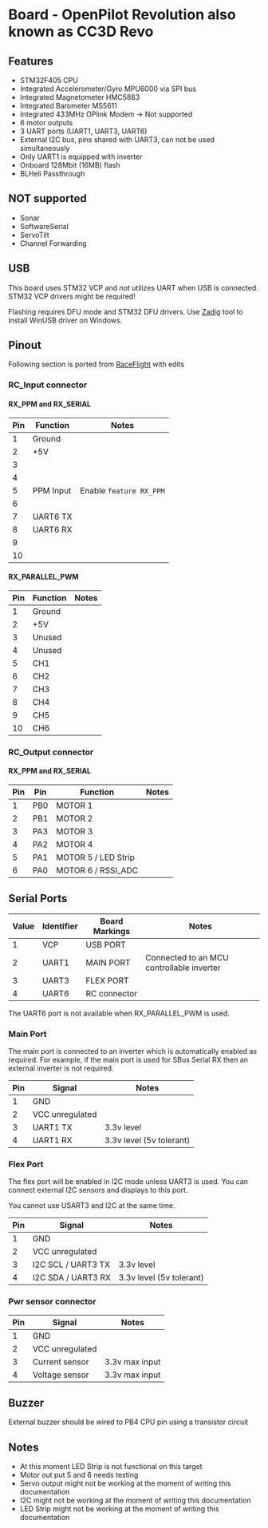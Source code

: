 # Board - OpenPilot Revolution also known as CC3D Revo

## Features

* STM32F405 CPU
* Integrated Accelerometer/Gyro MPU6000 via SPI bus
* Integrated Magnetometer HMC5883
* Integrated Barometer MS5611
* Integrated 433MHz OPlink Modem -> Not supported
* 6 motor outputs
* 3 UART ports (UART1, UART3, UART6)
* External I2C bus, pins shared with UART3, can not be used simultaneously
* Only UART1 is equipped with inverter
* Onboard 128Mbit (16MB) flash
* BLHeli Passthrough

## **NOT** supported

* Sonar
* SoftwareSerial
* ServoTilt
* Channel Forwarding

## USB

This board uses STM32 VCP and _not_ utilizes UART when USB is connected. STM32 VCP drivers might be required!

Flashing requires DFU mode and STM32 DFU drivers. Use [Zadig](http://zadig.akeo.ie) tool to install WinUSB driver on Windows.

## Pinout

Following section is ported from [RaceFlight](https://github.com/rs2k/raceflight/blob/master/docs/Board%20-%20Revo.md) with edits

### RC_Input connector

#### RX_PPM and RX_SERIAL

| Pin | Function  | Notes                            |
| --- | --------- | -------------------------------- |
| 1   | Ground    |                                  |
| 2   | +5V       |                                  |
| 3   |           |                                  |
| 4   |           |                                  |
| 5   | PPM Input | Enable `feature RX_PPM`          |
| 6   |           |                                  |
| 7   | UART6 TX  | |
| 8   | UART6 RX  | |
| 9   |           |                                  |
| 10  |           |                                  |

#### RX_PARALLEL_PWM

| Pin | Function | Notes |
| --- | ---------| ------|
| 1   | Ground   |       |
| 2   | +5V      |       |
| 3   | Unused   |       |
| 4   | Unused   |       |
| 5   | CH1      |       |
| 6   | CH2      |       |
| 7   | CH3      |       |
| 8   | CH4      |       |
| 9   | CH5      |       |
| 10  | CH6      |       |

### RC_Output connector

#### RX_PPM and RX_SERIAL

| Pin | Pin     | Function              | Notes |
| --- | ----    |----------             | ------|
| 1   | PB0     | MOTOR 1               |       |
| 2   | PB1     | MOTOR 2               |       |
| 3   | PA3     | MOTOR 3               |       |
| 4   | PA2     | MOTOR 4               |       |
| 5   | PA1     | MOTOR 5 / LED Strip   |       |
| 6   | PA0     | MOTOR 6 / RSSI_ADC    |       |

## Serial Ports

| Value | Identifier   | Board Markings | Notes                                     |
| ----- | ------------ | -------------- | ------------------------------------------|
| 1     | VCP          | USB PORT       |                                           |
| 2     | UART1        | MAIN PORT      | Connected to an MCU controllable inverter |
| 3     | UART3        | FLEX PORT      |                                           |
| 4     | UART6        | RC connector   |                                           |

The UART6 port is not available when RX_PARALLEL_PWM is used.

### Main Port

The main port is connected to an inverter which is automatically enabled as required.  For example, if the main port is used for SBus Serial RX then an external inverter is not required.

| Pin | Signal             | Notes                   |
| --- | ------------------ | ----------------------- |
| 1   | GND                |                         |
| 2   | VCC unregulated    |                         |
| 3   | UART1 TX           | 3.3v level              |
| 4   | UART1 RX           | 3.3v level (5v tolerant)|

### Flex Port

The flex port will be enabled in I2C mode unless UART3 is used.  You can connect external I2C sensors and displays to this port.

You cannot use USART3 and I2C at the same time.

| Pin | Signal             | Notes                    |
| --- | ------------------ | -----------------------  |
| 1   | GND                |                          |
| 2   | VCC unregulated    |                          |
| 3   | I2C SCL / UART3 TX | 3.3v level               |
| 4   | I2C SDA / UART3 RX | 3.3v level (5v tolerant) |

### Pwr sensor connector

| Pin | Signal             | Notes                    |
| --- | ------------------ | -----------------------  |
| 1   | GND                |                          |
| 2   | VCC unregulated    |                          |
| 3   | Current sensor     | 3.3v max input           |
| 4   | Voltage sensor     | 3.3v max input |

## Buzzer

External buzzer should be wired to PB4 CPU pin using a transistor circuit

## Notes

* At this moment LED Strip is not functional on this target
* Motor out put 5 and 6 needs testing
* Servo output might not be working at the moment of writing this documentation
* I2C might not be working at the moment of writing this documentation
* LED Strip might not be working at the moment of writing this documentation
